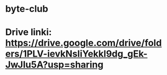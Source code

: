 # byte-club
#
# Drive linki: https://drive.google.com/drive/folders/1PLV-ievkNsIiYekkl9dg_gEk-JwJIu5A?usp=sharing
#
#
#
#
#
#
#
#
#
#
#
#
